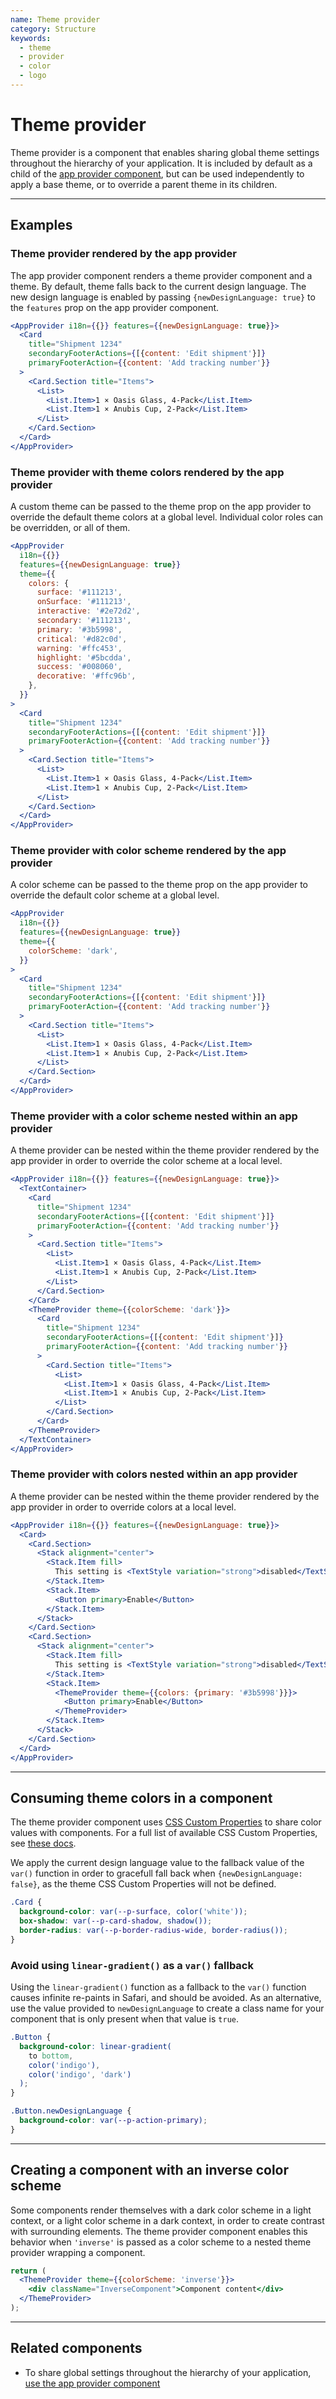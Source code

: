 ```yaml
---
name: Theme provider
category: Structure
keywords:
  - theme
  - provider
  - color
  - logo
---
```


# Theme provider

Theme provider is a component that enables sharing global theme settings throughout the hierarchy of your application. It is included by default as a child of the [app provider component](https://polaris.shopify.com/components/structure/app-provider), but can be used independently to apply a base theme, or to override a parent theme in its children.

---

## Examples

### Theme provider rendered by the app provider

The app provider component renders a theme provider component and a theme. By default, theme falls back to the current design language. The new design language is enabled by passing `{newDesignLanguage: true}` to the `features` prop on the app provider component.

```jsx
<AppProvider i18n={{}} features={{newDesignLanguage: true}}>
  <Card
    title="Shipment 1234"
    secondaryFooterActions={[{content: 'Edit shipment'}]}
    primaryFooterAction={{content: 'Add tracking number'}}
  >
    <Card.Section title="Items">
      <List>
        <List.Item>1 × Oasis Glass, 4-Pack</List.Item>
        <List.Item>1 × Anubis Cup, 2-Pack</List.Item>
      </List>
    </Card.Section>
  </Card>
</AppProvider>
```

### Theme provider with theme colors rendered by the app provider

A custom theme can be passed to the theme prop on the app provider to override the default theme colors at a global level. Individual color roles can be overridden, or all of them.

```jsx
<AppProvider
  i18n={{}}
  features={{newDesignLanguage: true}}
  theme={{
    colors: {
      surface: '#111213',
      onSurface: '#111213',
      interactive: '#2e72d2',
      secondary: '#111213',
      primary: '#3b5998',
      critical: '#d82c0d',
      warning: '#ffc453',
      highlight: '#5bcdda',
      success: '#008060',
      decorative: '#ffc96b',
    },
  }}
>
  <Card
    title="Shipment 1234"
    secondaryFooterActions={[{content: 'Edit shipment'}]}
    primaryFooterAction={{content: 'Add tracking number'}}
  >
    <Card.Section title="Items">
      <List>
        <List.Item>1 × Oasis Glass, 4-Pack</List.Item>
        <List.Item>1 × Anubis Cup, 2-Pack</List.Item>
      </List>
    </Card.Section>
  </Card>
</AppProvider>
```

### Theme provider with color scheme rendered by the app provider

A color scheme can be passed to the theme prop on the app provider to override the default color scheme at a global level.

```jsx
<AppProvider
  i18n={{}}
  features={{newDesignLanguage: true}}
  theme={{
    colorScheme: 'dark',
  }}
>
  <Card
    title="Shipment 1234"
    secondaryFooterActions={[{content: 'Edit shipment'}]}
    primaryFooterAction={{content: 'Add tracking number'}}
  >
    <Card.Section title="Items">
      <List>
        <List.Item>1 × Oasis Glass, 4-Pack</List.Item>
        <List.Item>1 × Anubis Cup, 2-Pack</List.Item>
      </List>
    </Card.Section>
  </Card>
</AppProvider>
```

### Theme provider with a color scheme nested within an app provider

A theme provider can be nested within the theme provider rendered by the app provider in order to override the color scheme at a local level.

```jsx
<AppProvider i18n={{}} features={{newDesignLanguage: true}}>
  <TextContainer>
    <Card
      title="Shipment 1234"
      secondaryFooterActions={[{content: 'Edit shipment'}]}
      primaryFooterAction={{content: 'Add tracking number'}}
    >
      <Card.Section title="Items">
        <List>
          <List.Item>1 × Oasis Glass, 4-Pack</List.Item>
          <List.Item>1 × Anubis Cup, 2-Pack</List.Item>
        </List>
      </Card.Section>
    </Card>
    <ThemeProvider theme={{colorScheme: 'dark'}}>
      <Card
        title="Shipment 1234"
        secondaryFooterActions={[{content: 'Edit shipment'}]}
        primaryFooterAction={{content: 'Add tracking number'}}
      >
        <Card.Section title="Items">
          <List>
            <List.Item>1 × Oasis Glass, 4-Pack</List.Item>
            <List.Item>1 × Anubis Cup, 2-Pack</List.Item>
          </List>
        </Card.Section>
      </Card>
    </ThemeProvider>
  </TextContainer>
</AppProvider>
```

### Theme provider with colors nested within an app provider

A theme provider can be nested within the theme provider rendered by the app provider in order to override colors at a local level.

```jsx
<AppProvider i18n={{}} features={{newDesignLanguage: true}}>
  <Card>
    <Card.Section>
      <Stack alignment="center">
        <Stack.Item fill>
          This setting is <TextStyle variation="strong">disabled</TextStyle>.
        </Stack.Item>
        <Stack.Item>
          <Button primary>Enable</Button>
        </Stack.Item>
      </Stack>
    </Card.Section>
    <Card.Section>
      <Stack alignment="center">
        <Stack.Item fill>
          This setting is <TextStyle variation="strong">disabled</TextStyle>.
        </Stack.Item>
        <Stack.Item>
          <ThemeProvider theme={{colors: {primary: '#3b5998'}}}>
            <Button primary>Enable</Button>
          </ThemeProvider>
        </Stack.Item>
      </Stack>
    </Card.Section>
  </Card>
</AppProvider>
```

---

## Consuming theme colors in a component

The theme provider component uses [CSS Custom Properties](https://developer.mozilla.org/en-US/docs/Web/CSS/--*) to share color values with components. For a full list of available CSS Custom Properties, see [these docs](link/to/polaris/tokens/docs).

We apply the current design language value to the fallback value of the `var()` function in order to gracefull fall back when `{newDesignLanguage: false}`, as the theme CSS Custom Properties will not be defined.

```scss
.Card {
  background-color: var(--p-surface, color('white'));
  box-shadow: var(--p-card-shadow, shadow());
  border-radius: var(--p-border-radius-wide, border-radius());
}
```

### Avoid using `linear-gradient()` as a `var()` fallback

Using the `linear-gradient()` function as a fallback to the `var()` function causes infinite re-paints in Safari, and should be avoided. As an alternative, use the value provided to `newDesignLanguage` to create a class name for your component that is only present when that value is `true`.

```scss
.Button {
  background-color: linear-gradient(
    to bottom,
    color('indigo'),
    color('indigo', 'dark')
  );
}

.Button.newDesignLanguage {
  background-color: var(--p-action-primary);
}
```

---

## Creating a component with an inverse color scheme

Some components render themselves with a dark color scheme in a light context, or a light color scheme in a dark context, in order to create contrast with surrounding elements. The theme provider component enables this behavior when `'inverse'` is passed as a color scheme to a nested theme provider wrapping a component.

```jsx
return (
  <ThemeProvider theme={{colorScheme: 'inverse'}}>
    <div className="InverseComponent">Component content</div>
  </ThemeProvider>
);
```

---

## Related components

- To share global settings throughout the hierarchy of your application, [use the app provider component](https://polaris.shopify.com/components/structure/app-provider)
